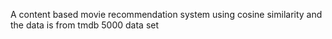 A content based movie recommendation system using cosine similarity and the data is from tmdb 5000 data set
